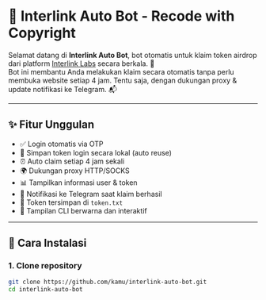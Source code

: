 # 🤖 Interlink Auto Bot - Recode with Copyright

Selamat datang di **Interlink Auto Bot**, bot otomatis untuk klaim token airdrop dari platform [Interlink Labs](https://interlinklabs.ai) secara berkala. 🚀  
Bot ini membantu Anda melakukan klaim secara otomatis tanpa perlu membuka website setiap 4 jam. Tentu saja, dengan dukungan proxy & update notifikasi ke Telegram. 📬

---

## ✨ Fitur Unggulan

- ✅ Login otomatis via OTP
- 🔐 Simpan token login secara lokal (auto reuse)
- ⏰ Auto claim setiap 4 jam sekali
- 🌍 Dukungan proxy HTTP/SOCKS
- 📊 Tampilkan informasi user & token
- 📡 Notifikasi ke Telegram saat klaim berhasil
- 💾 Token tersimpan di `token.txt`
- 🌈 Tampilan CLI berwarna dan interaktif

---

## 🚀 Cara Instalasi

### 1. Clone repository
```bash
git clone https://github.com/kamu/interlink-auto-bot.git
cd interlink-auto-bot

